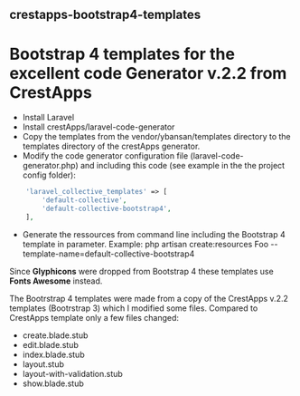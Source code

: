 ## crestapps-bootstrap4-templates

# Bootstrap 4 templates for the excellent code Generator v.2.2 from CrestApps

* Install Laravel
* Install crestApps/laravel-code-generator
* Copy the templates from the vendor/ybansan/templates directory to the templates directory of the crestApps generator.
* Modify the code generator configuration file (laravel-code-generator.php) and including this code (see example in the the project config folder):
```php
    'laravel_collective_templates' => [
        'default-collective',
        'default-collective-bootstrap4',
    ],
```

* Generate the ressources from command line including the Bootstrap 4 template in parameter.
Example:
    php artisan create:resources Foo --template-name=default-collective-bootstrap4
	
Since **Glyphicons** were dropped from Bootstrap 4 these templates use **Fonts Awesome** instead.

The Bootrstrap 4 templates were made from a copy of the CrestApps v.2.2 templates (Bootrstrap 3) which I modified some files.
Compared to CrestApps template only a few files changed:
* create.blade.stub
* edit.blade.stub
* index.blade.stub
* layout.stub
* layout-with-validation.stub
* show.blade.stub